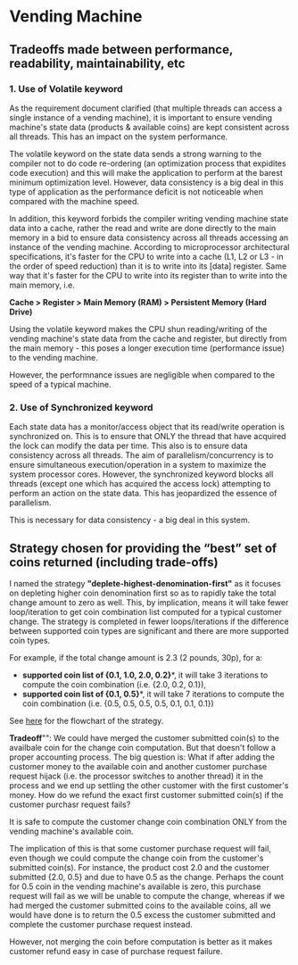 # Vending Machine

## Tradeoffs made between performance, readability, maintainability, etc
### 1. Use of Volatile keyword
As the requirement document clarified (that multiple threads can access a single instance of a vending machine), it is important to ensure vending machine's state data (products & available coins) 
are kept consistent across all threads. This has an impact on the system performance.

The volatile keyword on the state data sends a strong warning to the compiler not to do code re-ordering (an optimization process that expidites code execution) and this will make the application to 
perform at the barest minimum optimization level. However, data consistency is a big deal in this type of application as the performance deficit is not noticeable when compared with the machine speed.

In addition, this keyword forbids the compiler writing vending machine state data into a cache, rather the read and write are done directly to the main memory in a bid to ensure data consistency across 
all threads accessing an instance of the vending machine. According to microprocessor architectural specifications, it's faster for the CPU to write into a cache (L1, L2 or L3 - in the order of speed reduction) 
than it is to write into its [data] register. Same way that it's faster for the CPU to write into its register than to write into the main memory, i.e.

**Cache > Register > Main Memory (RAM) > Persistent Memory (Hard Drive)**

Using the volatile keyword makes the CPU shun reading/writing of the vending machine's state data from the cache and register, but directly from the main memory - this poses a longer execution time (performance issue) 
to the vending machine.

However, the performnance issues are negligible when compared to the speed of a typical machine.


### 2. Use of Synchronized keyword
Each state data has a monitor/access object that its read/write operation is synchronized on. This is to ensure that ONLY the thread that have acquired the lock can modify the data per time. This also is to ensure data consistency across all threads.
The aim of parallelism/concurrency is to ensure simultaneous execution/operation in a system to maximize the system processor cores. However, the synchronized keyword blocks all threads (except one which has acquired the access lock) attempting to 
perform an action on the state data. This has jeopardized the essence of parallelism.

This is necessary for data consistency - a big deal in this system.


## Strategy chosen for providing the “best” set of coins returned (including trade-offs)
I named the strategy **"deplete-highest-denomination-first"** as it focuses on depleting higher coin denomination first so as to rapidly take the total change amount to zero as well.
This, by implication, means it will take fewer loop/iteration to get coin combination list computed for a typical customer change.
The strategy is completed in fewer loops/iterations if the difference between supported coin types are significant and there are more supported coin types.

For example, if the total change amount is 2.3 (2 pounds, 30p), for a:
- **supported coin list of {0.1, 1.0, 2.0, 0.2}***, it will take 3 iterations to compute the coin combination (i.e. {2.0, 0.2, 0.1}),
- **supported coin list of {0.1, 0.5}***, it will take 7 iterations to compute the coin combination (i.e. {0.5, 0.5, 0.5, 0.5, 0.1, 0.1, 0.1})

See [here]() for the flowchart of the strategy.

**Tradeoff**"": We could have merged the customer submitted coin(s) to the availbale coin for the change coin computation. But that doesn't follow a proper accounting process.
The big question is: What if after adding the customer money to the available coin and another customer purchase request hijack (i.e. the processor switches to another thread) it in the process and we end up settling the other customer with the first customer's money.
How do we refund the exact first customer submitted coin(s) if the customer purchasr request fails?

It is safe to compute the customer change coin combination ONLY from the vending machine's available coin.

The implication of this is that some customer purchase request will fail, even though we could compute the change coin from the customer's submitted coin(s).
For instance, the product cost 2.0 and the customer submitted {2.0, 0.5} and due to have 0.5 as the change. Perhaps the count for 0.5 coin in the vending machine's available is zero, this purchase request will fail 
as we will be unable to compute the change, whereas if we had merged the customer submitted coins to the available coins, all we would have done is to return the 0.5 excess the customer submitted and complete the customer purchase request instead.

However, not merging the coin before computation is better as it makes customer refund easy in case of purchase request failure.
